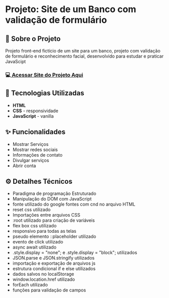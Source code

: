 <h1>Projeto: Site de um Banco com validação de formulário </h1>

<h2>📌 Sobre o Projeto</h2>
<p>Projeto front-end fictício de um site para um banco, projeto com validação de formulário e reconhecimento facial, desenvolvido para estudar e praticar JavaScipt</p>

<h3>💻<a href="https://deangelleses.github.io/validacao_de_formulario-HTML-CSS-JavaScript/" target="_blank"> Acessar Site do Projeto Aqui</a></h3>

<h2>🚀 Tecnologias Utilizadas</h2>
<ul>
  <li><b>HTML</b></li>
  <li><b>CSS</b> - responsividade</li>
  <li><b>JavaScript</b> - vanilla</li>
</ul>

<h2>✨ Funcionalidades</h2>
<ul>
  <li>Mostrar Serviços</li>
  <li>Mostrar redes sociais</li>
  <li>Informações de contato</li>
  <li>Divulgar serviços</li>
  <li>Abrir conta</li>
</ul>

<h2>⚙️ Detalhes Técnicos</h2>
<ul>
  <li>Paradigma de programação Estruturado</li>
  <li>Manipulação do DOM com JavaScript</li>
  <li>fonte utilizado do google fontes com cnd no arquivo HTML</li>
  <li>reset css utilizado</li>
  <li>Importações entre arquivos CSS</li>
  <li>:root utilizado para criação de variáveis</li>
  <li>flex box css utilizado</li>
  <li>responsivo para todas as telas</li>
  <li>pseudo elemento ::placeholder utilizado</li>
  <li>evento de click utilizado</li>
  <li>async await utilizado</li>
  <li>.style.display = "none"; e .style.display = "block"; utilizados</li>
  <li>JSON.parse e JSON.stringify utilizados</li>
  <li>importação e exportação de arquivos js</li>
  <li>estrutura condicional if e else utilizados</li>
  <li>dados salvos no localStorage</li>
  <li>window.location.href utilizado</li>
  <li>forEach utilizado</li>
  <li>funções para validação de campos</li>
</ul>
